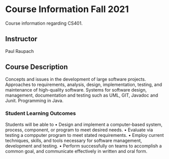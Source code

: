 # Course Information Fall 2021
Course information regarding CS401.

## Instructor
Paul Raupach

## Course Description
Concepts and issues in the development of large software projects. Approaches to requirements,
analysis, design, implementation, testing, and maintenance of high-quality software. Systems for
software design, management, documentation and testing such as UML, GIT, Javadoc and Junit.
Programming in Java.

### Student Learning Outcomes
Students will be able to
• Design and implement a computer-based system, process, component, or program to meet
desired needs.
• Evaluate via testing a compputer program to meet stated requirements.
• Employ current techniques, skills, and tools necessary for software management, development and testing.
• Perform successfully on teams to accomplish a common goal, and communicate effectively in
written and oral form.
